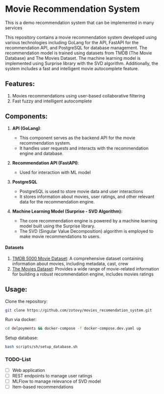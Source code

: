 # Movie Recommendation System

This is a demo recommendation system that can be implemented in many services

This repository contains a movie recommendation system developed using various technologies including GoLang for the
API, FastAPI for the recommendation API, and PostgreSQL for database management. The recommendation model is trained
using datasets from TMDB (The Movie Database) and The Movies Dataset. The machine learning model is implemented using
Surprise library with the SVD algorithm. Additionally, the system includes a fast and intelligent movie autocomplete
feature.

## Features:

1. Movies recommendations using user-based collaborative filtering
2. Fast fuzzy and intelligent autocomplete

## Components:

1. **API (GoLang)**:
    - This component serves as the backend API for the movie recommendation system.
    - It handles user requests and interacts with the recommendation engine and database.

2. **Recommendation API (FastAPI)**:
    - Used for interaction with ML model

3. **PostgreSQL**
    - PostgreSQL is used to store movie data and user interactions
    - It stores information about movies, user ratings, and other relevant data for the recommendation engine.

4. **Machine Learning Model (Surprise - SVD Algorithm):**
    - The core recommendation engine is powered by a machine learning model built using the Surprise library.
    - The SVD (Singular Value Decomposition) algorithm is employed to make movie recommendations to users.

#### Datasets

1. [TMDB 5000 Movie Dataset](https://www.kaggle.com/datasets/tmdb/tmdb-movie-metadata): A comprehensive dataset
   containing information about movies, including metadata, cast, crew
1. [The Movies Dataset](https://www.kaggle.com/datasets/rounakbanik/the-movies-dataset): Provides a wide range of
   movie-related information for building a robust recommendation engine, includes movies ratings

## Usage:
Clone the repository:

```bash
git clone https://github.com/zotovy/movies_recomendation_system.git
```

Run via docker:
```bash
cd delpoyments && docker-compose -f docker-compose.dev.yaml up
```

Setup database:
```bash
bash scripts/sh/setup_database.sh
```

### TODO-List
- [ ] Web application
- [ ] REST endpoints to manage user ratings
- [ ] MLFlow to manage relevance of SVD model
- [ ] Item-based recommendations